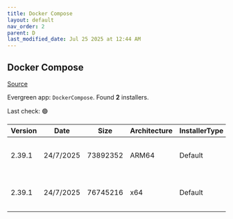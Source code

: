 ```yaml
---
title: Docker Compose
layout: default
nav_order: 2
parent: D
last_modified_date: Jul 25 2025 at 12:44 AM
---
```


## Docker Compose

[Source](https://github.com/docker/compose)

Evergreen app: `DockerCompose`. Found **2** installers.

Last check: 🟢

| Version | Date      | Size     | Architecture | InstallerType | Type | URI                                                                                                                                                                                              |
| ------- | --------- | -------- | ------------ | ------------- | ---- | ------------------------------------------------------------------------------------------------------------------------------------------------------------------------------------------------ |
| 2.39.1  | 24/7/2025 | 73892352 | ARM64        | Default       | exe  | [https://github.com/docker/compose/releases/download/v2.39.1/docker-compose-windows-aarch64.exe](https://github.com/docker/compose/releases/download/v2.39.1/docker-compose-windows-aarch64.exe) |
| 2.39.1  | 24/7/2025 | 76745216 | x64          | Default       | exe  | [https://github.com/docker/compose/releases/download/v2.39.1/docker-compose-windows-x86_64.exe](https://github.com/docker/compose/releases/download/v2.39.1/docker-compose-windows-x86_64.exe)   |
